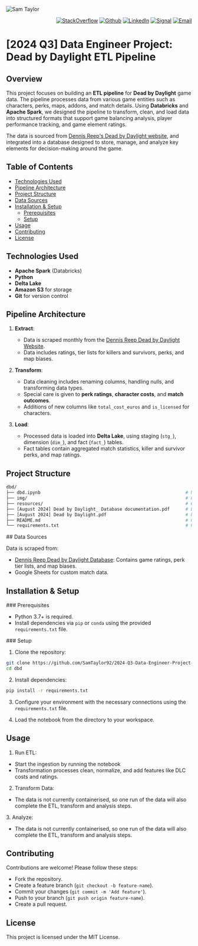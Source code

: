 ![Sam Taylor](https://user-images.githubusercontent.com/105542266/168467543-3057e37f-781f-445d-b953-88624c438755.png)

<p align="right"> <a 
href="https://stackoverflow.com/users/18680621/sam-taylor" target="_blank"><img alt="StackOverflow" 
src="https://stackoverflow-badge.vercel.app/?userID=18680621" /></a> <a 
href="https://github.com/SamTaylor92" target="_blank"><img alt="Github" 
src="https://img.shields.io/badge/GitHub-181717.svg?style=for-the-badge&logo=GitHub&logoColor=white" /></a> <a 
href="https://www.linkedin.com/in/samjamest" target="_blank"><img alt="LinkedIn" 
src="https://img.shields.io/badge/LinkedIn-0A66C2.svg?style=for-the-badge&logo=LinkedIn&logoColor=white" /></a> <a 
href="https://signal.group/#CjQKIO50NLkjJmSisbgDD4OhRj5lHG7X-SJTOl-Dn8Fkc4FpEhCYdnCVL1ok4DlVNntY3mGe" target="_blank"><img alt="Signal" src="https://img.shields.io/badge/Signal-3A76F0.svg?style=for-the-badge&logo=Signal&logoColor=white"/></a> <a 
href="mailto:samtaylor92@live.co.uk" target="_blank"><img alt="Email" src="https://img.shields.io/badge/Gmail-D14836?style=for-the-badge&logo=gmail&logoColor=white" /></a>
</p>
<p align="right">
  
# [2024 Q3] Data Engineer Project: Dead by Daylight ETL Pipeline

## Overview

This project focuses on building an **ETL pipeline** for **Dead by Daylight** game data. The pipeline processes data from various game entities such as characters, perks, maps, addons, and match details. Using **Databricks** and **Apache Spark**, we designed the pipeline to transform, clean, and load data into structured formats that support game balancing analysis, player performance tracking, and game element ratings.

The data is sourced from [Dennis Reep's Dead by Daylight website](https://dennisreep.nl/dbd/), and integrated into a database designed to store, manage, and analyze key elements for decision-making around the game.

## Table of Contents

- [Technologies Used](#technologies-used)
- [Pipeline Architecture](#pipeline-architecture)
- [Project Structure](#project-structure)
- [Data Sources](#data-sources)
- [Installation & Setup](#installation--setup)
  - [Prerequisites](#prerequisites)
  - [Setup](#setup)
- [Usage](#usage)
- [Contributing](#contributing)
- [License](#license)

## Technologies Used

- **Apache Spark** (Databricks)
- **Python**
- **Delta Lake**
- **Amazon S3** for storage
- **Git** for version control

## Pipeline Architecture

1. **Extract**:
   - Data is scraped monthly from the [Dennis Reep Dead by Daylight Website](https://dennisreep.nl/dbd/).
   - Data includes ratings, tier lists for killers and survivors, perks, and map biases.

2. **Transform**:
   - Data cleaning includes renaming columns, handling nulls, and transforming data types.
   - Special care is given to **perk ratings**, **character costs**, and **match outcomes**.
   - Additions of new columns like `total_cost_euros` and `is_licensed` for characters.

3. **Load**:
   - Processed data is loaded into **Delta Lake**, using staging (`stg_`), dimension (`dim_`), and fact (`fact_`) tables.
   - Fact tables contain aggregated match statistics, killer and survivor perks, and map ratings.

## Project Structure

```bash
dbd/
├── dbd.ipynb                                                       # Notebook for running the ETL, transform and analysis process
├── img/                                                            # Contains any images used in the final presentation
├── resources/                                                      # Contains Conceptual and Logical database models for the database created
├── [August 2024] Dead by Daylight_ Database documentation.pdf      # Documentation for the project
├── [August 2024] Dead by Daylight.pdf                              # Presentation for the project 
├── README.md                                                       # Github documentation (this file)
└── requirements.txt                                                # Python dependencies for the project
```
## Data Sources

Data is scraped from:

- [Dennis Reep Dead by Daylight Database](https://dennisreep.nl/dbd/): Contains game ratings, perk tier lists, and map biases.
- Google Sheets for custom match data.

## Installation & Setup

### Prerequisites
- Python 3.7+ is required.
- Install dependencies via `pip` or `conda` using the provided `requirements.txt` file.

### Setup
1. Clone the repository:
```bash
git clone https://github.com/SamTaylor92/2024-Q3-Data-Engineer-Project-Dead-by-Daylight.git
cd dbd
```

2. Install dependencies:
```bash
pip install -r requirements.txt
```

3. Configure your environment with the necessary connections using the `requirements.txt` file.

4. Load the notebook from the directory to your workspace.

## Usage

1. Run ETL:
- Start the ingestion by running the notebook
- Transformation processes clean, normalize, and add features like DLC costs and ratings.

2. Transform Data:
- The data is not currently containerised, so one run of the data will also complete the ETL, transform and analysis steps.
  
3. Analyze:
- The data is not currently containerised, so one run of the data will also complete the ETL, transform and analysis steps.

## Contributing

Contributions are welcome! Please follow these steps:

- Fork the repository.
- Create a feature branch (`git checkout -b feature-name`).
- Commit your changes (`git commit -m 'Add feature'`).
- Push to your branch (`git push origin feature-name`).
- Create a pull request.

## License

This project is licensed under the MIT License.
